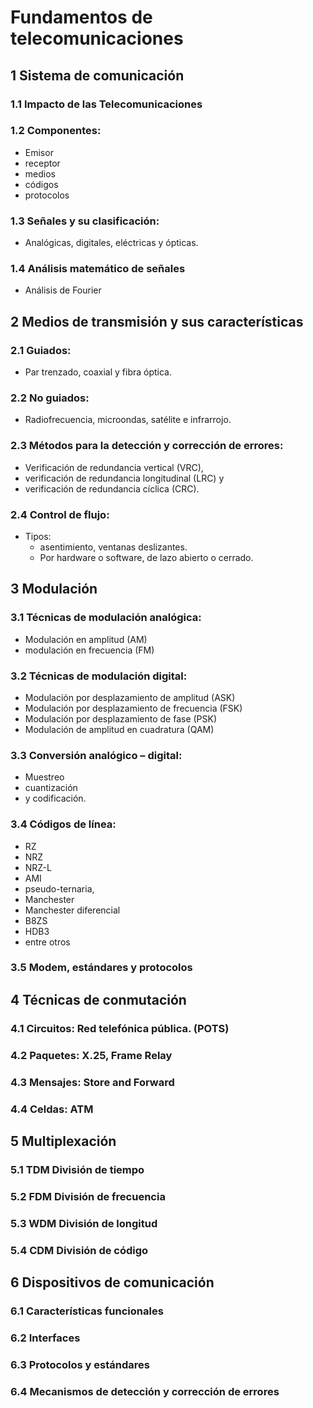# Fundamentos de telecomunicaciones

## 1 Sistema de comunicación

### 1.1 Impacto de las Telecomunicaciones

### 1.2 Componentes:

- Emisor
- receptor
- medios
- códigos
- protocolos

### 1.3 Señales y su clasificación:

- Analógicas, digitales, eléctricas y ópticas.

### 1.4 Análisis matemático de señales

- Análisis de Fourier

## 2 Medios de transmisión y sus características

### 2.1 Guiados:

- Par trenzado, coaxial y fibra óptica.

### 2.2 No guiados:

- Radiofrecuencia, microondas, satélite e infrarrojo.

### 2.3 Métodos para la detección y corrección de errores:

- Verificación de redundancia vertical (VRC),
- verificación de redundancia longitudinal (LRC) y
- verificación de redundancia cíclica (CRC).

### 2.4 Control de flujo:

- Tipos: 
    - asentimiento, ventanas deslizantes.
    - Por hardware o software, de lazo abierto o cerrado.

## 3 Modulación

### 3.1 Técnicas de modulación analógica:

- Modulación en amplitud (AM) 
- modulación en frecuencia (FM)

### 3.2 Técnicas de modulación digital:

- Modulación por desplazamiento de amplitud (ASK)
- Modulación por desplazamiento de frecuencia (FSK)
- Modulación por desplazamiento de fase (PSK)
- Modulación de amplitud en cuadratura (QAM)

### 3.3 Conversión analógico – digital:

- Muestreo
- cuantización
- y codificación.

### 3.4 Códigos de línea:

- RZ
- NRZ
- NRZ-L
- AMI
- pseudo-ternaria,
- Manchester
- Manchester diferencial
- B8ZS
- HDB3
- entre otros

### 3.5 Modem, estándares y protocolos

## 4 Técnicas de conmutación

### 4.1 Circuitos: Red telefónica pública. (POTS)
### 4.2 Paquetes: X.25, Frame Relay
### 4.3 Mensajes: Store and Forward
### 4.4 Celdas: ATM

## 5 Multiplexación

### 5.1 TDM División de tiempo
### 5.2 FDM División de frecuencia
### 5.3 WDM División de longitud
### 5.4 CDM División de código

## 6 Dispositivos de comunicación

### 6.1 Características funcionales
### 6.2 Interfaces
### 6.3 Protocolos y estándares
### 6.4 Mecanismos de detección y corrección de errores